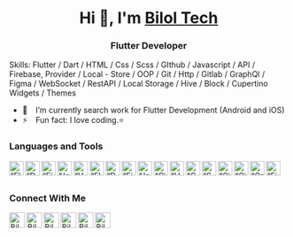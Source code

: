 <h1 align="center"> Hi 👋, I'm <a href="http://t.me/bilol_tech">Bilol Tech</a></h1>
<h3 align="center">Flutter Developer</h3>

Skills: Flutter / Dart / HTML / Css / Scss / GIthub / Javascript / API / Firebase, Provider / Local - Store / OOP / Git / Http / Gitlab / GraphQl / Figma / WebSocket / RestAPI / Local Storage / Hive / Block / Cupertino Widgets / Themes

- 🔭 &ensp; I’m currently search work for Flutter Development (Android and iOS)
- ⚡ &ensp; Fun fact: I love coding.⭐

### Languages and Tools

[<img align="left" alt=“Flutter” width="26px" src="https://www.vectorlogo.zone/logos/flutterio/flutterio-icon.svg" />][flutter]
[<img align="left" alt=“Dart” width="26px" src="https://www.vectorlogo.zone/logos/dartlang/dartlang-icon.svg" />][dart]
[<img align="left" alt=“Firebase” width="26px" src="https://www.vectorlogo.zone/logos/firebase/firebase-icon.svg" />][firebase]
[<img align="left" alt=“Java” width="26px" src="https://www.vectorlogo.zone/logos/java/java-icon.svg" />][javaScript]
[<img align="left" alt=“VSCode” width="26px" src="https://www.vectorlogo.zone/logos/visualstudio_code/visualstudio_code-icon.svg" />][vscode]
[<img align="left" alt=“Flutter” width="26px" src="https://www.vectorlogo.zone/logos/flutterio/flutterio-icon.svg" />][flutter]
[<img align="left" alt=“Dart” width="26px" src="https://www.vectorlogo.zone/logos/dartlang/dartlang-icon.svg" />][dart]
[<img align="left" alt=“Firebase” width="26px" src="https://www.vectorlogo.zone/logos/firebase/firebase-icon.svg" />][firebase]
[<img align="left" alt=“JavaScript” width="26px" src="https://www.vectorlogo.zone/logos/javascript/javascript-icon.svg" />][javaScript]
[<img align="left" alt=“GitHub” width="26px" src="https://www.vectorlogo.zone/logos/github/github-icon.svg" />][github]
[<img align="left" alt=“HTML5” width="26px" src="https://www.vectorlogo.zone/logos/w3_html5/w3_html5-icon.svg" />][html]
[<img align="left" alt=“CSS3” width="26px" src="https://www.vectorlogo.zone/logos/netlifyapp_watercss/netlifyapp_watercss-icon.svg" />][css]
[<img align="left" alt=“Sass” width="26px" src="https://www.vectorlogo.zone/logos/sass-lang/sass-lang-icon.svg" />][scss]
[<img align="left" alt=“Git” width="26px" src="https://www.vectorlogo.zone/logos/git-scm/git-scm-icon.svg" />][git]
[<img align="left" alt=“GitLab” width="26px" src="https://www.vectorlogo.zone/logos/gitlab/gitlab-icon.svg" />][gitlab]
[<img align="left" alt=“GraphQL” width="26px" src="https://www.vectorlogo.zone/logos/graphql/graphql-icon.svg" />][graphql]
[<img align="left" alt=“Figma” width="26px" src="https://www.vectorlogo.zone/logos/figma/figma-icon.svg" />][figma]


<br />
<br />

### Connect With Me

[<img align="left" alt="Bilol Tech | LinkedIn" width="28px" src="https://www.vectorlogo.zone/logos/linkedin/linkedin-tile.svg" />][linkedin]
[<img align="left" alt="Bilol Tech | Instagram" width="28px" src="https://www.vectorlogo.zone/logos/instagram/instagram-tile.svg" />][instagram]
[<img align="left" alt="Bilol Tech | Website" width="28px" src="https://www.vectorlogo.zone/logos/upwork/upwork-tile.svg" />][upwork]
[<img align="left" alt="Bilol Tech | Website" width="28px" src="https://www.vectorlogo.zone/logos/telegram/telegram-tile.svg" />][telegram]
[<img align="left" alt="Bilol Tech | YouTube" width="28px" src="https://www.vectorlogo.zone/logos/youtube/youtube-tile.svg" />][youtube]
[<img align="left" alt="Bilol Tech | Gmail" width="28px" src="https://www.vectorlogo.zone/logos/gmail/gmail-tile.svg" />][mail]


<br />
<br />


[telegram]: http://t.me/bilol_tech
[mail]: mailto:biloltechh@gmail.com
[upwork]: https://www.upwork.com/freelancers/~01e41cbde7864872c2
[youtube]: https://www.youtube.com/@bilol_tech
[linkedin]: https://www.linkedin.com/in/bilol-tech/
[instagram]: https://www.instagram.com/bilol_tech
[flutter]: https://flutter.dev
[dart]: https://dart.dev
[vscode]: https://code.visualstudio.com
[firebase]: https://firebase.google.com
[javaScript]: https://www.javascript.com/
[swift]: https://developer.apple.com/swift/
[kotlin]: https://kotlinlang.org
[flutter]: https://flutter.dev/
[dart]: https://dart.dev/
[firebase]: https://firebase.google.com/
[javaScript]: https://www.javascript.com/
[github]: https://github.com/
[html]: https://developer.mozilla.org/en-US/docs/Web/HTML
[css]: https://developer.mozilla.org/en-US/docs/Web/CSS
[scss]: https://sass-lang.com/
[git]: https://git-scm.com/
[http]: https://developer.mozilla.org/en-US/docs/Web/HTTP
[gitlab]: https://about.gitlab.com/
[graphql]: https://graphql.org/
[figma]: https://www.figma.com/
[websocket]: https://developer.mozilla.org/en-US/docs/Web/API/WebSocket
[restapi]: https://restfulapi.net/
[localstorage]: https://developer.mozilla.org/en-US/docs/Web/API/Window/localStorage
[hive]: https://hive.dev/
[bloc]: https://bloclibrary.dev/
[cupertinowidgets]: https://flutter.dev/docs/development/ui/widgets/cupertino
[themes]: https://material.io/design/color/the-color-system.html

